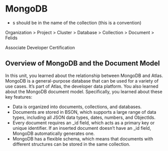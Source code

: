 # MongoDB

- s should be in the name of the collection (this is a convention)

Organization > Project > Cluster > Database > Collection > Document > Felids

Associate Developer Certification


## Overview of MongoDB and the Document Model

In this unit, you learned about the relationship between MongoDB and Atlas. MongoDB is a general-purpose database that can be used for a variety of use cases. It’s part of Atlas, the developer data platform. You also learned about the MongoDB document model. Specifically, you learned about these key features:

- Data is organized into documents, collections, and databases.
- Documents are stored in BSON, which supports a large range of data types, including all JSON data types, dates, numbers, and ObjectIds.
- Every document requires an \_id field, which acts as a primary key or unique identifier. If an inserted document doesn’t have an \_id field, MongoDB automatically generates one.
- MongoDB has a flexible schema, which means that documents with different structures can be stored in the same collection.
